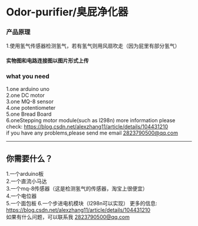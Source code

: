 # Odor-purifier/臭屁净化器
### 产品原理
1.使用氢气传感器检测氢气，若有氢气则用风扇吹走（因为屁里有部分氢气）      
#### 实物图和电路连接图以图片形式上传
### what you need
1.one arduino uno    
2.one DC motor    
3.one MQ-8 sensor   
4.one potentiometer    
5.one Bread Board   
6.oneStepping motor module(such as l298n) 
more information please check:
https://blog.csdn.net/alexzhang11/article/details/104431210     
if you have any problems,please send me email 2823790500@qq.com
********


## 你需要什么？
1.一个arduino板    
2.一个直流小马达    
3.一个mq-8传感器（这是检测氢气的传感器，淘宝上很便宜）    
4.一个电位器       
5.一个面包板
6.一个步进电机模块（l298n可以实现） 
更多的信息:
https://blog.csdn.net/alexzhang11/article/details/104431210          
如果有什么问题，可以联系我 2823790500@qq.com      

